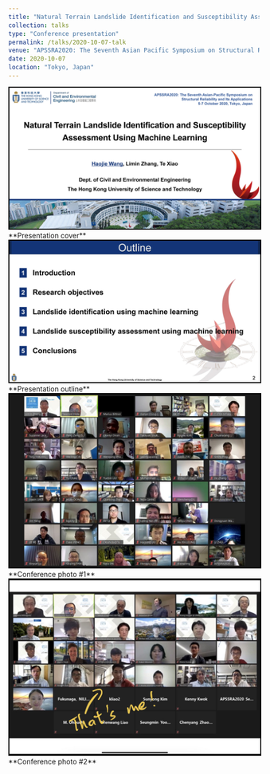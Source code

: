 ```yaml
---
title: "Natural Terrain Landslide Identification and Susceptibility Assessment Using Machine Learning"
collection: talks
type: "Conference presentation"
permalink: /talks/2020-10-07-talk
venue: "APSSRA2020: The Seventh Asian Pacific Symposium on Structural Reliability and Its Applications"
date: 2020-10-07
location: "Tokyo, Japan"
---
```


<img src="/images/Haojie%20WANG_APSSRA_Page_01.jpg" style="border:2px solid black">
**Presentation cover**

<img src="/images/Haojie%20WANG_APSSRA_Page_02.jpg" style="border:2px solid black">
**Presentation outline**

<img src="/images/03_Susan_Lacasse_Lecture_01.JPG" style="border:2px solid black">
**Conference photo #1**

<img src="/images/WeChat%20Image_20211208221241.jpg" style="border:2px solid black">
**Conference photo #2**
